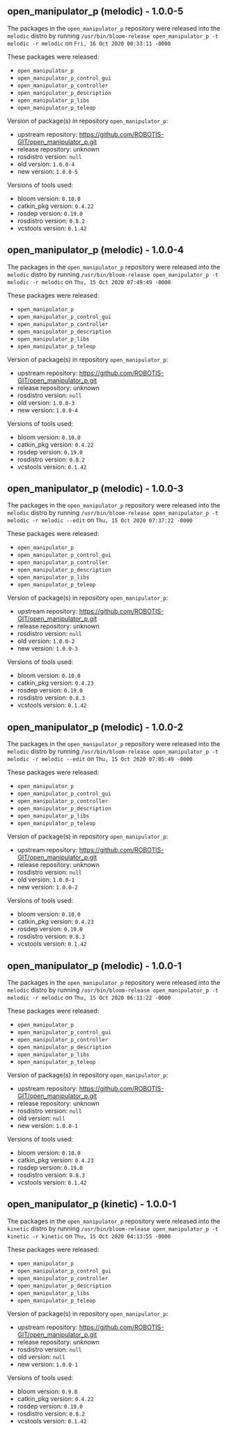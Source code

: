 ## open_manipulator_p (melodic) - 1.0.0-5

The packages in the `open_manipulator_p` repository were released into the `melodic` distro by running `/usr/bin/bloom-release open_manipulator_p -t melodic -r melodic` on `Fri, 16 Oct 2020 00:33:11 -0000`

These packages were released:
- `open_manipulator_p`
- `open_manipulator_p_control_gui`
- `open_manipulator_p_controller`
- `open_manipulator_p_description`
- `open_manipulator_p_libs`
- `open_manipulator_p_teleop`

Version of package(s) in repository `open_manipulator_p`:

- upstream repository: https://github.com/ROBOTIS-GIT/open_manipulator_p.git
- release repository: unknown
- rosdistro version: `null`
- old version: `1.0.0-4`
- new version: `1.0.0-5`

Versions of tools used:

- bloom version: `0.10.0`
- catkin_pkg version: `0.4.22`
- rosdep version: `0.19.0`
- rosdistro version: `0.8.2`
- vcstools version: `0.1.42`


## open_manipulator_p (melodic) - 1.0.0-4

The packages in the `open_manipulator_p` repository were released into the `melodic` distro by running `/usr/bin/bloom-release open_manipulator_p -t melodic -r melodic` on `Thu, 15 Oct 2020 07:49:49 -0000`

These packages were released:
- `open_manipulator_p`
- `open_manipulator_p_control_gui`
- `open_manipulator_p_controller`
- `open_manipulator_p_description`
- `open_manipulator_p_libs`
- `open_manipulator_p_teleop`

Version of package(s) in repository `open_manipulator_p`:

- upstream repository: https://github.com/ROBOTIS-GIT/open_manipulator_p.git
- release repository: unknown
- rosdistro version: `null`
- old version: `1.0.0-3`
- new version: `1.0.0-4`

Versions of tools used:

- bloom version: `0.10.0`
- catkin_pkg version: `0.4.22`
- rosdep version: `0.19.0`
- rosdistro version: `0.8.2`
- vcstools version: `0.1.42`


## open_manipulator_p (melodic) - 1.0.0-3

The packages in the `open_manipulator_p` repository were released into the `melodic` distro by running `/usr/bin/bloom-release open_manipulator_p -t melodic -r melodic --edit` on `Thu, 15 Oct 2020 07:37:22 -0000`

These packages were released:
- `open_manipulator_p`
- `open_manipulator_p_control_gui`
- `open_manipulator_p_controller`
- `open_manipulator_p_description`
- `open_manipulator_p_libs`
- `open_manipulator_p_teleop`

Version of package(s) in repository `open_manipulator_p`:

- upstream repository: https://github.com/ROBOTIS-GIT/open_manipulator_p.git
- release repository: unknown
- rosdistro version: `null`
- old version: `1.0.0-2`
- new version: `1.0.0-3`

Versions of tools used:

- bloom version: `0.10.0`
- catkin_pkg version: `0.4.23`
- rosdep version: `0.19.0`
- rosdistro version: `0.8.3`
- vcstools version: `0.1.42`


## open_manipulator_p (melodic) - 1.0.0-2

The packages in the `open_manipulator_p` repository were released into the `melodic` distro by running `/usr/bin/bloom-release open_manipulator_p -t melodic -r melodic --edit` on `Thu, 15 Oct 2020 07:05:49 -0000`

These packages were released:
- `open_manipulator_p`
- `open_manipulator_p_control_gui`
- `open_manipulator_p_controller`
- `open_manipulator_p_description`
- `open_manipulator_p_libs`
- `open_manipulator_p_teleop`

Version of package(s) in repository `open_manipulator_p`:

- upstream repository: https://github.com/ROBOTIS-GIT/open_manipulator_p.git
- release repository: unknown
- rosdistro version: `null`
- old version: `1.0.0-1`
- new version: `1.0.0-2`

Versions of tools used:

- bloom version: `0.10.0`
- catkin_pkg version: `0.4.23`
- rosdep version: `0.19.0`
- rosdistro version: `0.8.3`
- vcstools version: `0.1.42`


## open_manipulator_p (melodic) - 1.0.0-1

The packages in the `open_manipulator_p` repository were released into the `melodic` distro by running `/usr/bin/bloom-release open_manipulator_p -t melodic -r melodic` on `Thu, 15 Oct 2020 06:11:22 -0000`

These packages were released:
- `open_manipulator_p`
- `open_manipulator_p_control_gui`
- `open_manipulator_p_controller`
- `open_manipulator_p_description`
- `open_manipulator_p_libs`
- `open_manipulator_p_teleop`

Version of package(s) in repository `open_manipulator_p`:

- upstream repository: https://github.com/ROBOTIS-GIT/open_manipulator_p.git
- release repository: unknown
- rosdistro version: `null`
- old version: `null`
- new version: `1.0.0-1`

Versions of tools used:

- bloom version: `0.10.0`
- catkin_pkg version: `0.4.23`
- rosdep version: `0.19.0`
- rosdistro version: `0.8.3`
- vcstools version: `0.1.42`


## open_manipulator_p (kinetic) - 1.0.0-1

The packages in the `open_manipulator_p` repository were released into the `kinetic` distro by running `/usr/bin/bloom-release open_manipulator_p -t kinetic -r kinetic` on `Thu, 15 Oct 2020 04:13:55 -0000`

These packages were released:
- `open_manipulator_p`
- `open_manipulator_p_control_gui`
- `open_manipulator_p_controller`
- `open_manipulator_p_description`
- `open_manipulator_p_libs`
- `open_manipulator_p_teleop`

Version of package(s) in repository `open_manipulator_p`:

- upstream repository: https://github.com/ROBOTIS-GIT/open_manipulator_p.git
- release repository: unknown
- rosdistro version: `null`
- old version: `null`
- new version: `1.0.0-1`

Versions of tools used:

- bloom version: `0.9.8`
- catkin_pkg version: `0.4.22`
- rosdep version: `0.19.0`
- rosdistro version: `0.8.2`
- vcstools version: `0.1.42`


